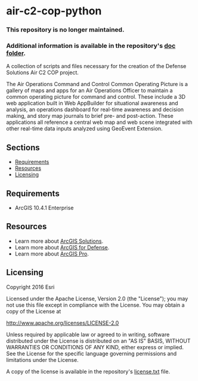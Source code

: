 # air-c2-cop-python

### This repository is no longer maintained.

### Additional information is available in the repository's [doc folder](./doc/README.md).

A collection of scripts and files necessary for the creation of the Defense Solutions Air C2 COP project.

The Air Operations Command and Control Common Operating Picture is a gallery of maps and apps for an Air Operations Officer to maintain a common operating picture for command and control. These include a 3D web application built in Web AppBuilder for situational awareness and analysis, an operations dashboard for real-time awareness and decision making, and story map journals to brief pre- and post-action. These applications all reference a central web map and web scene integrated with other real-time data inputs analyzed using GeoEvent Extension.

## Sections

* [Requirements](#requirements)
* [Resources](#resources)
* [Licensing](#licensing)

## Requirements

* ArcGIS 10.4.1 Enterprise

## Resources

* Learn more about [ArcGIS Solutions](http://solutions.arcgis.com/).
* Learn more about [ArcGIS for Defense](http://solutions.arcgis.com/defense/).
* Learn more about [ArcGIS Pro](http://pro.arcgis.com/en/pro-app/).

## Licensing

Copyright 2016 Esri

Licensed under the Apache License, Version 2.0 (the "License");
you may not use this file except in compliance with the License.
You may obtain a copy of the License at

   http://www.apache.org/licenses/LICENSE-2.0

Unless required by applicable law or agreed to in writing, software
distributed under the License is distributed on an "AS IS" BASIS,
WITHOUT WARRANTIES OR CONDITIONS OF ANY KIND, either express or implied.
See the License for the specific language governing permissions and
limitations under the License.

A copy of the license is available in the repository's
[license.txt](license.txt) file.
